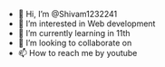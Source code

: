 - 👋 Hi, I’m @Shivam1232241
- 👀 I’m interested in Web development
- 🌱 I’m currently learning in 11th
- 💞️ I’m looking to collaborate on 
- 📫 How to reach me by youtube

<!---
Shivam1232241/Shivam1232241 is a ✨ special ✨ repository because its `README.md` (this file) appears on your GitHub profile.
You can click the Preview link to take a look at your changes.
--->
